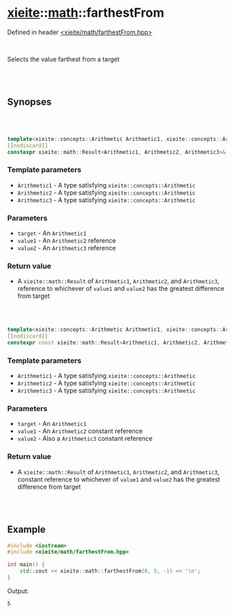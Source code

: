 # [xieite](../xieite.md)::[math](../math.md)::farthestFrom
Defined in header [<xieite/math/farthestFrom.hpp>](../../include/xieite/math/farthestFrom.hpp)

<br/>

Selects the value farthest from a target

<br/><br/>

## Synopses

<br/><br/>

```cpp
template<xieite::concepts::Arithmetic Arithmetic1, xieite::concepts::Arithmetic Arithmetic2, xieite::concepts::Arithmetic Arithmetic3>
[[nodiscard]]
constexpr xieite::math::Result<Arithmetic1, Arithmetic2, Arithmetic3>& farthestFrom(const Arithmetic1 target, Arithmetic2& value1, Arithmetic3& value2) noexcept;
```
### Template parameters
- `Arithmetic1` - A type satisfying `xieite::concepts::Arithmetic`
- `Arithmetic2` - A type satisfying `xieite::concepts::Arithmetic`
- `Arithmetic3` - A type satisfying `xieite::concepts::Arithmetic`
### Parameters
- `target` - An `Arithmetic1`
- `value1` - An `Arithmetic2` reference
- `value2` - An `Arithmetic3` reference
### Return value
- A `xieite::math::Result` of `Arithmetic1`, `Arithmetic2`, and `Arithmetic3`, reference to whichever of `value1` and `value2` has the greatest difference from target

<br/><br/>

```cpp
template<xieite::concepts::Arithmetic Arithmetic1, xieite::concepts::Arithmetic Arithmetic2, xieite::concepts::Arithmetic3>
[[nodiscard]]
constexpr const xieite::math::Result<Arithmetic1, Arithmetic2, Arithmetic3>& farthestFrom(const Arithmetic1 target, const Arithmetic2& value1, const Arithmetic3& value2) noexcept;
```
### Template parameters
- `Arithmetic1` - A type satisfying `xieite::concepts::Arithmetic`
- `Arithmetic2` - A type satisfying `xieite::concepts::Arithmetic`
- `Arithmetic3` - A type satisfying `xieite::concepts::Arithmetic`
### Parameters
- `target` - An `Arithmetic1`
- `value1` - An `Arithmetic2` constant reference
- `value2` - Also a `Arithmetic3` constant reference
### Return value
- A `xieite::math::Result` of `Arithmetic1`, `Arithmetic2`, and `Arithmetic3`, constant reference to whichever of `value1` and `value2` has the greatest difference from target

<br/><br/>

## Example
```cpp
#include <iostream>
#include <xieite/math/farthestFrom.hpp>

int main() {
	std::cout << xieite::math::farthestFrom(0, 5, -1) << '\n';
}
```
Output:
```
5
```
